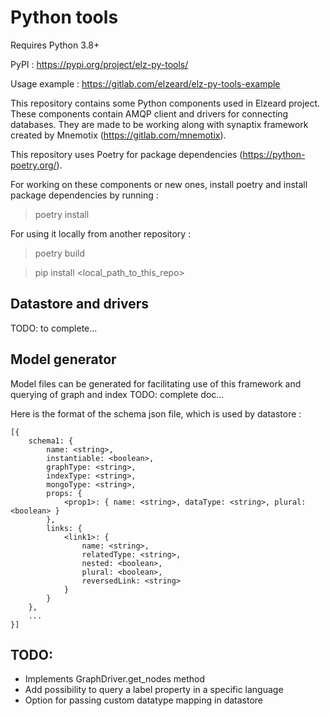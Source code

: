 # Python tools

Requires Python 3.8+

PyPI : https://pypi.org/project/elz-py-tools/

Usage example : https://gitlab.com/elzeard/elz-py-tools-example

This repository contains some Python components used in Elzeard project.
These components contain AMQP client and drivers for connecting databases. They are made to be working along with synaptix framework created by Mnemotix (https://gitlab.com/mnemotix).

This repository uses Poetry for package dependencies (https://python-poetry.org/).

For working on these components or new ones, install poetry and install package dependencies by running :

> poetry install

For using it locally from another repository :

> poetry build

> pip install <local_path_to_this_repo>


## Datastore and drivers

TODO: to complete...


## Model generator

Model files can be generated for facilitating use of this framework and querying of graph and index
TODO: complete doc...

Here is the format of the schema json file, which is used by datastore :
```
[{
    schema1: {
        name: <string>,
        instantiable: <boolean>,
        graphType: <string>,
        indexType: <string>,
        mongoType: <string>,
        props: {
            <prop1>: { name: <string>, dataType: <string>, plural: <boolean> }
        },
        links: {
            <link1>: {
                name: <string>,
                relatedType: <string>,
                nested: <boolean>,
                plural: <boolean>,
                reversedLink: <string>
            }
        }
    },
    ...
}]
```

## TODO:

- Implements GraphDriver.get_nodes method
- Add possibility to query a label property in a specific language
- Option for passing custom datatype mapping in datastore